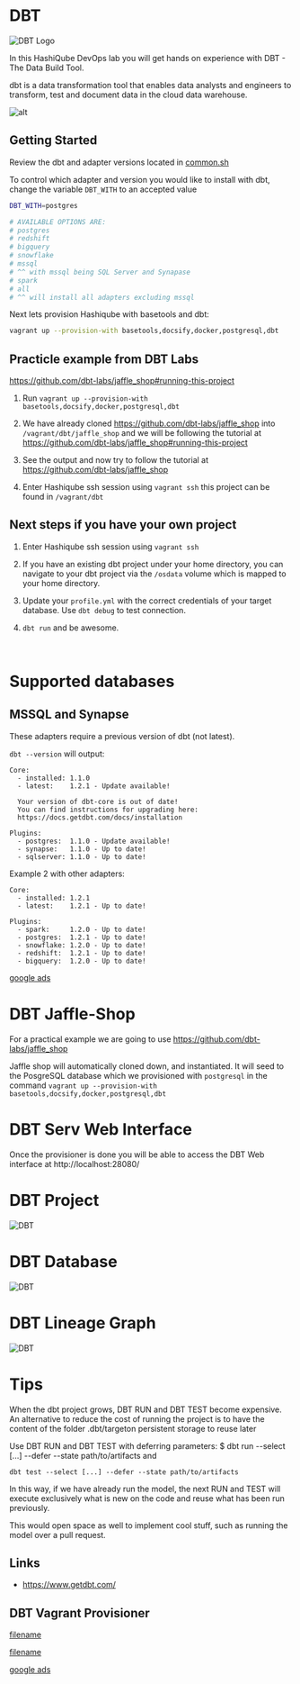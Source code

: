 # DBT

![DBT Logo](images/dbt-logo.png?raw=true "DBT Logo")

In this HashiQube DevOps lab you will get hands on experience with DBT - The Data Build Tool.

dbt is a data transformation tool that enables data analysts and engineers to transform, test and document data in the cloud data warehouse.

![alt](https://www.getdbt.com/ui/img/png/analytics-engineering-dbt.png)

## Getting Started

Review the dbt and adapter versions located in [common.sh](./common.sh)

To control which adapter and version you would like to install with dbt, change the variable `DBT_WITH` to an accepted value

```bash
DBT_WITH=postgres

# AVAILABLE OPTIONS ARE:
# postgres
# redshift
# bigquery
# snowflake
# mssql
# ^^ with mssql being SQL Server and Synapase
# spark
# all
# ^^ will install all adapters excluding mssql
```

Next lets provision Hashiqube with basetools and dbt:

```bash
vagrant up --provision-with basetools,docsify,docker,postgresql,dbt
```

## Practicle example from DBT Labs 
https://github.com/dbt-labs/jaffle_shop#running-this-project

1. Run `vagrant up --provision-with basetools,docsify,docker,postgresql,dbt`

2. We have already cloned https://github.com/dbt-labs/jaffle_shop into `/vagrant/dbt/jaffle_shop`
and we will be following the tutorial at https://github.com/dbt-labs/jaffle_shop#running-this-project

3. See the output and now try to follow the tutorial at https://github.com/dbt-labs/jaffle_shop

4. Enter Hashiqube ssh session using `vagrant ssh` this project can be found in `/vagrant/dbt`

## Next steps if you have your own project

1. Enter Hashiqube ssh session using `vagrant ssh`

2. If you have an existing dbt project under your home directory, you can navigate to your dbt project via the `/osdata` volume which is mapped to your home directory.

3. Update your `profile.yml` with the correct credentials of your target database. Use `dbt debug` to test connection.

4. `dbt run` and be awesome.

<br>

# Supported databases

## MSSQL and Synapse

These adapters require a previous version of dbt (not latest).

`dbt --version` will output:

```log
Core:
  - installed: 1.1.0
  - latest:    1.2.1 - Update available!

  Your version of dbt-core is out of date!
  You can find instructions for upgrading here:
  https://docs.getdbt.com/docs/installation

Plugins:
  - postgres:  1.1.0 - Update available!
  - synapse:   1.1.0 - Up to date!
  - sqlserver: 1.1.0 - Up to date!
```

Example 2 with other adapters:

```log
Core:
  - installed: 1.2.1
  - latest:    1.2.1 - Up to date!

Plugins:
  - spark:     1.2.0 - Up to date!
  - postgres:  1.2.1 - Up to date!
  - snowflake: 1.2.0 - Up to date!
  - redshift:  1.2.1 - Up to date!
  - bigquery:  1.2.0 - Up to date!
```

[google ads](../googleads.html ':include :type=iframe width=100% height=300px')

# DBT Jaffle-Shop
For a practical example we are going to use https://github.com/dbt-labs/jaffle_shop 

Jaffle shop will automatically cloned down, and instantiated. It will seed to the PosgreSQL database which we provisioned with `postgresql` in the command `vagrant up --provision-with basetools,docsify,docker,postgresql,dbt`

# DBT Serv Web Interface
Once the provisioner is done you will be able to access the DBT Web interface at http://localhost:28080/

# DBT Project
![DBT](images/dbt_project.png?raw=true "DBT")

# DBT Database
![DBT](images/dbt_database.png?raw=true "DBT")

# DBT Lineage Graph
![DBT](images/dbt_lineage_graph.png?raw=true "DBT")

# Tips
When the dbt project grows, DBT RUN and DBT TEST become expensive. An alternative to reduce the cost of running the project is to have the content of the folder .dbt/targeton persistent storage to reuse later

Use DBT RUN and DBT TEST with deferring parameters: $ dbt run --select [...] --defer --state path/to/artifacts and

`dbt test --select [...] --defer --state path/to/artifacts`

In this way, if we have already run the model, the next RUN and TEST will execute exclusively what is new on the code and reuse what has been run previously.

This would open space as well to implement cool stuff, such as running the model over a pull request. 

## Links 

- https://www.getdbt.com/

## DBT Vagrant Provisioner

[filename](common.sh ':include :type=code')

[filename](dbt-global.sh ':include :type=code')

[google ads](../googleads.html ':include :type=iframe width=100% height=300px')
